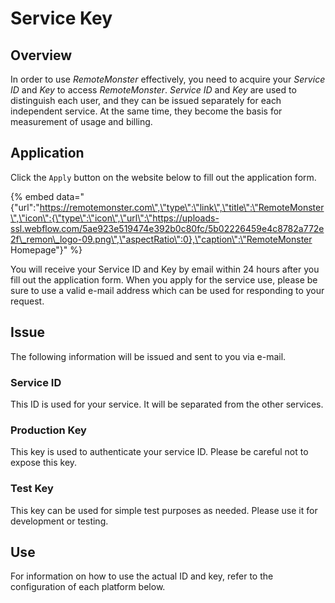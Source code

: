 # Service Key

## Overview

In order to use _RemoteMonster_ effectively, you need to acquire your _Service ID_ and _Key_ to access _RemoteMonster_. _Service ID_ and _Key_ are used to distinguish each user, and they can be issued separately for each independent service. At the same time, they become the basis for measurement of usage and billing.

## Application

Click the `Apply` button on the website below to fill out the application form.

{% embed data="{\"url\":\"https://remotemonster.com\",\"type\":\"link\",\"title\":\"RemoteMonster\",\"icon\":{\"type\":\"icon\",\"url\":\"https://uploads-ssl.webflow.com/5ae923e519474e392b0c80fc/5b02226459e4c8782a772e2f\_remon\_logo-09.png\",\"aspectRatio\":0},\"caption\":\"RemoteMonster Homepage\"}" %}

You will receive your Service ID and Key by email within 24 hours after you fill out the application form. When you apply for the service use, please be sure to use a valid e-mail address which can be used for responding to your request.

## Issue

The following information will be issued and sent to you via e-mail.

### Service ID

This ID is used for your service. It will be separated from the other services.

### Production Key

This key is used to authenticate your service ID. Please be careful not to expose this key.

### Test Key

This key can be used for simple test purposes as needed. Please use it for development or testing.

## Use

For information on how to use the actual ID and key, refer to the configuration of each platform below.

